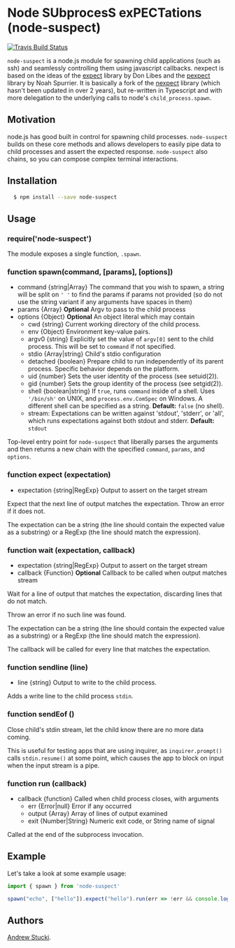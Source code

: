 # Node SUbprocesS exPECTations (node-suspect)

[![Travis Build Status](https://travis-ci.org/andrewstucki/node-suspect.svg?branch=master)](https://travis-ci.org/andrewstucki/node-suspect)


`node-suspect` is a node.js module for spawning child applications (such as ssh) and
seamlessly controlling them using javascript callbacks. nexpect is based on the
ideas of the [expect][0] library by Don Libes and the [pexpect][1] library by
Noah Spurrier. It is basically a fork of the [nexpect][2] library (which hasn't
been updated in over 2 years), but re-written in Typescript and with more delegation
to the underlying calls to node's `child_process.spawn`.

## Motivation

node.js has good built in control for spawning child processes. `node-suspect` builds
on these core methods and allows developers to easily pipe data to child
processes and assert the expected response. `node-suspect` also chains, so you can
compose complex terminal interactions.

## Installation

``` bash
  $ npm install --save node-suspect
```

## Usage

### require('node-suspect')

The module exposes a single function, `.spawn`.

### function spawn(command, [params], [options])

* command {string|Array} The command that you wish to spawn, a string will be
  split on `' '` to find the params if params not provided (so do not use the
  string variant if any arguments have spaces in them)
* params {Array} **Optional** Argv to pass to the child process
* options {Object} **Optional** An object literal which may contain
  - cwd {string} Current working directory of the child process.
  - env {Object} Environment key-value pairs.
  - argv0 {string} Explicitly set the value of `argv[0]` sent to the child
    process. This will be set to `command` if not specified.
  - stdio {Array|string} Child's stdio configuration
  - detached {boolean} Prepare child to run independently of its parent
    process. Specific behavior depends on the platform.
  - uid {number} Sets the user identity of the process (see setuid(2)).
  - gid {number} Sets the group identity of the process (see setgid(2)).
  - shell {boolean|string} If `true`, runs `command` inside of a shell. Uses
    `'/bin/sh'` on UNIX, and `process.env.ComSpec` on Windows. A different
    shell can be specified as a string. **Default:** `false` (no shell).
  - stream: Expectations can be written against 'stdout', 'stderr', or 'all', which
    runs expectations against both stdout and stderr. **Default:** `stdout`

Top-level entry point for `node-suspect` that liberally parses the arguments
and then returns a new chain with the specified `command`, `params`, and `options`.

### function expect (expectation)

* expectation {string|RegExp} Output to assert on the target stream

Expect that the next line of output matches the expectation.
Throw an error if it does not.

The expectation can be a string (the line should contain the expected value as
a substring) or a RegExp (the line should match the expression).

### function wait (expectation, callback)

* expectation {string|RegExp} Output to assert on the target stream
* callback {Function} **Optional** Callback to be called when output matches stream

Wait for a line of output that matches the expectation, discarding lines
that do not match.

Throw an error if no such line was found.

The expectation can be a string (the line should contain the expected value as
a substring) or a RegExp (the line should match the expression).

The callback will be called for every line that matches the expectation.

### function sendline (line)

* line {string} Output to write to the child process.

Adds a write line to the child process `stdin`.

### function sendEof ()

Close child's stdin stream, let the child know there are no more data coming.

This is useful for testing apps that are using inquirer,
as `inquirer.prompt()` calls `stdin.resume()` at some point,
which causes the app to block on input when the input stream is a pipe.

### function run (callback)

* callback {function} Called when child process closes, with arguments
  * err {Error|null} Error if any occurred
  * output {Array} Array of lines of output examined
  * exit {Number|String} Numeric exit code, or String name of signal

Called at the end of the subprocess invocation.

## Example

Let's take a look at some example usage:

``` js
import { spawn } from 'node-suspect'

spawn("echo", ["hello"]).expect("hello").run(err => !err && console.log("hello was echoed"))
```

## Authors

[Andrew Stucki][3].

[0]: http://search.cpan.org/~rgiersig/Expect-1.21/Expect.pod
[1]: http://pexpect.sourceforge.net/pexpect.html
[2]: https://github.com/nodejitsu/nexpect
[3]: http://github.com/andrewstucki
